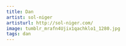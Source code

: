 ```yaml
---
title: Dan
artist: sol-niger
artisturl: http://sol-niger.com/
image: tumblr_mrafn4Ujix1qachklo1_1280.jpg
tags: dan
---
```

